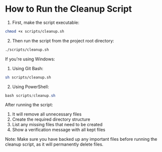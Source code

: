 # How to Run the Cleanup Script

1. First, make the script executable:
```bash
chmod +x scripts/cleanup.sh
```

2. Then run the script from the project root directory:
```bash
./scripts/cleanup.sh
```

If you're using Windows:
1. Using Git Bash:
```bash
sh scripts/cleanup.sh
```

2. Using PowerShell:
```powershell
bash scripts/cleanup.sh
```

After running the script:
1. It will remove all unnecessary files
2. Create the required directory structure
3. List any missing files that need to be created
4. Show a verification message with all kept files

Note: Make sure you have backed up any important files before running the cleanup script, as it will permanently delete files.

